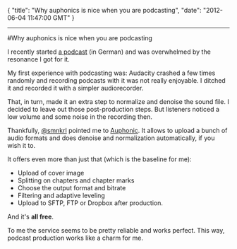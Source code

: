 {
  "title": "Why auphonics is nice when you are podcasting",
  "date": "2012-06-04 11:47:00 GMT"
}

---

#Why auphonics is nice when you are podcasting
<p>I recently started <a href="http://codecast.geekonaut.de" target="_blank">a podcast</a> (in German) and was overwhelmed by the resonance I got for it.</p>&#13;
<p>My first experience with podcasting was: Audacity crashed a few times randomly and recording podcasts with it was not really enjoyable. I ditched it and recorded it with a simpler audiorecorder. </p>&#13;
<p>That, in turn, made it an extra step to normalize and denoise the sound file. I decided to leave out those post-production steps. But listeners noticed a low volume and some noise in the recording then.</p>&#13;
<p>Thankfully, <a href="https://twitter.com/#!/smnkrl">@smnkrl</a> pointed me to <a href="https://auphonic.com/">Auphonic</a>. It allows to upload a bunch of audio formats and does denoise and normalization automatically, if you wish it to.</p>&#13;
<p>It offers even more than just that (which is the baseline for me):</p>&#13;
<ul><li>Upload of cover image</li>&#13;
<li>Splitting on chapters and chapter marks</li>&#13;
<li>Choose the output format and bitrate</li>&#13;
<li>Filtering and adaptive leveling</li>&#13;
<li>Upload to SFTP, FTP or Dropbox after production.</li>&#13;
</ul><p>And it's <strong>all free</strong>.</p>&#13;
&#13;
<p>To me the service seems to be pretty reliable and works perfect. This way, podcast production works like a charm for me.</p> 